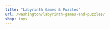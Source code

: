 ```yaml
---
title: "Labyrinth Games & Puzzles"
url: /washington/labyrinth-games-and-puzzles/
shop: toys
---
```

